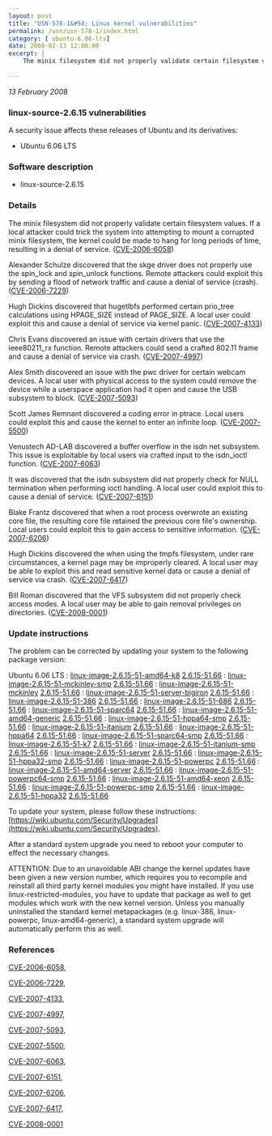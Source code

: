 ```yaml
---
layout: post
title: "USN-578-1&#58; Linux kernel vulnerabilities"
permalink: /usn/usn-578-1/index.html
category: [ ubuntu-6.06-lts]
date: 2008-02-13 12:00:00
excerpt: |
    The minix filesystem did not properly validate certain filesystem values. If a local attacker could trick the system into attempting to mount a corrupted minix filesystem, the kernel could be made to hang for long periods of time, resulting in a denial of service. ([CVE-2006-6058](http://people.ubuntu.com/~ubuntu-security/cve/CVE-2006-6058))
    
--- 
```

 
 

*13 February 2008*

### linux-source-2.6.15 vulnerabilities

A security issue affects these releases of Ubuntu and its derivatives:

* Ubuntu 6.06 LTS

### Software description

* linux-source-2.6.15 

### Details

The minix filesystem did not properly validate certain filesystem values. If a local attacker could trick the system into attempting to mount a corrupted minix filesystem, the kernel could be made to hang for long periods of time, resulting in a denial of service. ([CVE-2006-6058](http://people.ubuntu.com/~ubuntu-security/cve/CVE-2006-6058))

Alexander Schulze discovered that the skge driver does not properly use the spin_lock and spin_unlock functions. Remote attackers could exploit this by sending a flood of network traffic and cause a denial of service (crash). ([CVE-2006-7229](http://people.ubuntu.com/~ubuntu-security/cve/CVE-2006-7229))

Hugh Dickins discovered that hugetlbfs performed certain prio_tree calculations using HPAGE_SIZE instead of PAGE_SIZE. A local user could exploit this and cause a denial of service via kernel panic. ([CVE-2007-4133](http://people.ubuntu.com/~ubuntu-security/cve/CVE-2007-4133))

Chris Evans discovered an issue with certain drivers that use the ieee80211_rx function. Remote attackers could send a crafted 802.11 frame and cause a denial of service via crash. ([CVE-2007-4997](http://people.ubuntu.com/~ubuntu-security/cve/CVE-2007-4997))

Alex Smith discovered an issue with the pwc driver for certain webcam devices. A local user with physical access to the system could remove the device while a userspace application had it open and cause the USB subsystem to block. ([CVE-2007-5093](http://people.ubuntu.com/~ubuntu-security/cve/CVE-2007-5093))

Scott James Remnant discovered a coding error in ptrace. Local users could exploit this and cause the kernel to enter an infinite loop. ([CVE-2007-5500](http://people.ubuntu.com/~ubuntu-security/cve/CVE-2007-5500))

Venustech AD-LAB discovered a buffer overflow in the isdn net subsystem. This issue is exploitable by local users via crafted input to the isdn_ioctl function. ([CVE-2007-6063](http://people.ubuntu.com/~ubuntu-security/cve/CVE-2007-6063))

It was discovered that the isdn subsystem did not properly check for NULL termination when performing ioctl handling. A local user could exploit this to cause a denial of service. ([CVE-2007-6151](http://people.ubuntu.com/~ubuntu-security/cve/CVE-2007-6151))

Blake Frantz discovered that when a root process overwrote an existing core file, the resulting core file retained the previous core file&#39;s ownership. Local users could exploit this to gain access to sensitive information. ([CVE-2007-6206](http://people.ubuntu.com/~ubuntu-security/cve/CVE-2007-6206))

Hugh Dickins discovered the when using the tmpfs filesystem, under rare circumstances, a kernel page may be improperly cleared. A local user may be able to exploit this and read sensitive kernel data or cause a denial of service via crash. ([CVE-2007-6417](http://people.ubuntu.com/~ubuntu-security/cve/CVE-2007-6417))

Bill Roman discovered that the VFS subsystem did not properly check access modes. A local user may be able to gain removal privileges on directories. ([CVE-2008-0001](http://people.ubuntu.com/~ubuntu-security/cve/CVE-2008-0001)) 

### Update instructions

The problem can be corrected by updating your system to the following package version:

Ubuntu 6.06 LTS
 : [linux-image-2.6.15-51-amd64-k8](https://launchpad.net/ubuntu/+source/linux-source-2.6.15) <span> [2.6.15-51.66](https://launchpad.net/ubuntu/+source/linux-source-2.6.15/2.6.15-51.66) </span> 
 : [linux-image-2.6.15-51-mckinley-smp](https://launchpad.net/ubuntu/+source/linux-source-2.6.15) <span> [2.6.15-51.66](https://launchpad.net/ubuntu/+source/linux-source-2.6.15/2.6.15-51.66) </span> 
 : [linux-image-2.6.15-51-mckinley](https://launchpad.net/ubuntu/+source/linux-source-2.6.15) <span> [2.6.15-51.66](https://launchpad.net/ubuntu/+source/linux-source-2.6.15/2.6.15-51.66) </span> 
 : [linux-image-2.6.15-51-server-bigiron](https://launchpad.net/ubuntu/+source/linux-source-2.6.15) <span> [2.6.15-51.66](https://launchpad.net/ubuntu/+source/linux-source-2.6.15/2.6.15-51.66) </span> 
 : [linux-image-2.6.15-51-386](https://launchpad.net/ubuntu/+source/linux-source-2.6.15) <span> [2.6.15-51.66](https://launchpad.net/ubuntu/+source/linux-source-2.6.15/2.6.15-51.66) </span> 
 : [linux-image-2.6.15-51-686](https://launchpad.net/ubuntu/+source/linux-source-2.6.15) <span> [2.6.15-51.66](https://launchpad.net/ubuntu/+source/linux-source-2.6.15/2.6.15-51.66) </span> 
 : [linux-image-2.6.15-51-sparc64](https://launchpad.net/ubuntu/+source/linux-source-2.6.15) <span> [2.6.15-51.66](https://launchpad.net/ubuntu/+source/linux-source-2.6.15/2.6.15-51.66) </span> 
 : [linux-image-2.6.15-51-amd64-generic](https://launchpad.net/ubuntu/+source/linux-source-2.6.15) <span> [2.6.15-51.66](https://launchpad.net/ubuntu/+source/linux-source-2.6.15/2.6.15-51.66) </span> 
 : [linux-image-2.6.15-51-hppa64-smp](https://launchpad.net/ubuntu/+source/linux-source-2.6.15) <span> [2.6.15-51.66](https://launchpad.net/ubuntu/+source/linux-source-2.6.15/2.6.15-51.66) </span> 
 : [linux-image-2.6.15-51-itanium](https://launchpad.net/ubuntu/+source/linux-source-2.6.15) <span> [2.6.15-51.66](https://launchpad.net/ubuntu/+source/linux-source-2.6.15/2.6.15-51.66) </span> 
 : [linux-image-2.6.15-51-hppa64](https://launchpad.net/ubuntu/+source/linux-source-2.6.15) <span> [2.6.15-51.66](https://launchpad.net/ubuntu/+source/linux-source-2.6.15/2.6.15-51.66) </span> 
 : [linux-image-2.6.15-51-sparc64-smp](https://launchpad.net/ubuntu/+source/linux-source-2.6.15) <span> [2.6.15-51.66](https://launchpad.net/ubuntu/+source/linux-source-2.6.15/2.6.15-51.66) </span> 
 : [linux-image-2.6.15-51-k7](https://launchpad.net/ubuntu/+source/linux-source-2.6.15) <span> [2.6.15-51.66](https://launchpad.net/ubuntu/+source/linux-source-2.6.15/2.6.15-51.66) </span> 
 : [linux-image-2.6.15-51-itanium-smp](https://launchpad.net/ubuntu/+source/linux-source-2.6.15) <span> [2.6.15-51.66](https://launchpad.net/ubuntu/+source/linux-source-2.6.15/2.6.15-51.66) </span> 
 : [linux-image-2.6.15-51-server](https://launchpad.net/ubuntu/+source/linux-source-2.6.15) <span> [2.6.15-51.66](https://launchpad.net/ubuntu/+source/linux-source-2.6.15/2.6.15-51.66) </span> 
 : [linux-image-2.6.15-51-hppa32-smp](https://launchpad.net/ubuntu/+source/linux-source-2.6.15) <span> [2.6.15-51.66](https://launchpad.net/ubuntu/+source/linux-source-2.6.15/2.6.15-51.66) </span> 
 : [linux-image-2.6.15-51-powerpc](https://launchpad.net/ubuntu/+source/linux-source-2.6.15) <span> [2.6.15-51.66](https://launchpad.net/ubuntu/+source/linux-source-2.6.15/2.6.15-51.66) </span> 
 : [linux-image-2.6.15-51-amd64-server](https://launchpad.net/ubuntu/+source/linux-source-2.6.15) <span> [2.6.15-51.66](https://launchpad.net/ubuntu/+source/linux-source-2.6.15/2.6.15-51.66) </span> 
 : [linux-image-2.6.15-51-powerpc64-smp](https://launchpad.net/ubuntu/+source/linux-source-2.6.15) <span> [2.6.15-51.66](https://launchpad.net/ubuntu/+source/linux-source-2.6.15/2.6.15-51.66) </span> 
 : [linux-image-2.6.15-51-amd64-xeon](https://launchpad.net/ubuntu/+source/linux-source-2.6.15) <span> [2.6.15-51.66](https://launchpad.net/ubuntu/+source/linux-source-2.6.15/2.6.15-51.66) </span> 
 : [linux-image-2.6.15-51-powerpc-smp](https://launchpad.net/ubuntu/+source/linux-source-2.6.15) <span> [2.6.15-51.66](https://launchpad.net/ubuntu/+source/linux-source-2.6.15/2.6.15-51.66) </span> 
 : [linux-image-2.6.15-51-hppa32](https://launchpad.net/ubuntu/+source/linux-source-2.6.15) <span> [2.6.15-51.66](https://launchpad.net/ubuntu/+source/linux-source-2.6.15/2.6.15-51.66) </span> 

To update your system, please follow these instructions: [https://wiki.ubuntu.com/Security/Upgrades](https://wiki.ubuntu.com/Security/Upgrades).

After a standard system upgrade you need to reboot your computer to effect the necessary changes.

ATTENTION: Due to an unavoidable ABI change the kernel updates have been given a new version number, which requires you to recompile and reinstall all third party kernel modules you might have installed. If you use linux-restricted-modules, you have to update that package as well to get modules which work with the new kernel version. Unless you manually uninstalled the standard kernel metapackages (e.g. linux-386, linux-powerpc, linux-amd64-generic), a standard system upgrade will automatically perform this as well. 

### References

 
 [CVE-2006-6058](http://people.ubuntu.com/~ubuntu-security/cve/CVE-2006-6058), 

 [CVE-2006-7229](http://people.ubuntu.com/~ubuntu-security/cve/CVE-2006-7229), 

 [CVE-2007-4133](http://people.ubuntu.com/~ubuntu-security/cve/CVE-2007-4133), 

 [CVE-2007-4997](http://people.ubuntu.com/~ubuntu-security/cve/CVE-2007-4997), 

 [CVE-2007-5093](http://people.ubuntu.com/~ubuntu-security/cve/CVE-2007-5093), 

 [CVE-2007-5500](http://people.ubuntu.com/~ubuntu-security/cve/CVE-2007-5500), 

 [CVE-2007-6063](http://people.ubuntu.com/~ubuntu-security/cve/CVE-2007-6063), 

 [CVE-2007-6151](http://people.ubuntu.com/~ubuntu-security/cve/CVE-2007-6151), 

 [CVE-2007-6206](http://people.ubuntu.com/~ubuntu-security/cve/CVE-2007-6206), 

 [CVE-2007-6417](http://people.ubuntu.com/~ubuntu-security/cve/CVE-2007-6417), 

 [CVE-2008-0001](http://people.ubuntu.com/~ubuntu-security/cve/CVE-2008-0001)
 

